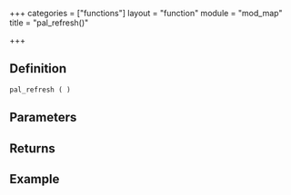 +++
categories = ["functions"]
layout = "function"
module = "mod_map"
title = "pal_refresh()"

+++

## Definition

    pal_refresh ( )

## Parameters

## Returns

## Example
